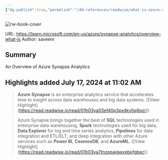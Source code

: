 ```yaml
---
{"dg-publish":true,"permalink":"/40-references/readwise/what-is-azure-synapse-analytics/","tags":["rw/articles"]}
---
```


![rw-book-cover](https://learn.microsoft.com/en-us/media/logos/logo-ms-social.png)
  
URL: https://learn.microsoft.com/en-us/azure/synapse-analytics/overview-what-is
Author: saveenr

## Summary

An Overview of Azure Synapse Analytics

## Highlights added July 17, 2024 at 11:02 AM
>**Azure Synapse** is an enterprise analytics service that accelerates time to insight across data warehouses and big data systems. ([View Highlight] (https://read.readwise.io/read/01h03ya03ef40p3pxdkv0q9qzr))


>Azure Synapse brings together the best of **SQL** technologies used in enterprise data warehousing, **Spark** technologies used for big data, **Data Explorer** for log and time series analytics, **Pipelines** for data integration and ETL/ELT, and deep integration with other Azure services such as **Power BI**, **CosmosDB**, and **AzureML**. ([View Highlight] (https://read.readwise.io/read/01h03ya7tnzepajgwxpbxfgbec))


